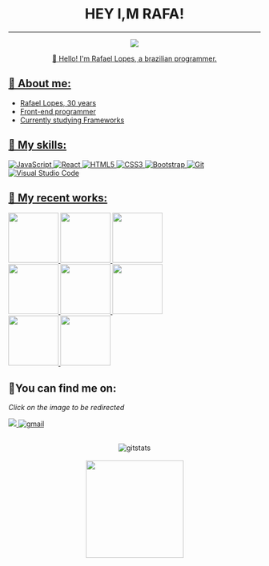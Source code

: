

### 

<h1 align="center">
  HEY I,M RAFA!
</h1>
<hr>
<p align="center">
    <a href="https://www.linkedin.com/in/rafael-lopes-5792a7182/">
    <img src="https://img.shields.io/badge/LinkedIn-307cc5?style=for-the-badge&logo=linkedin&logoColor=white"/>
    
</p>
<p align="center">
👋 Hello! I'm Rafael Lopes, a brazilian programmer.
</p>

## **🐉 About me:**
* Rafael Lopes, 30 years
* Front-end programmer
* Currently studying Frameworks

## **💬 My skills:**
![JavaScript](https://img.shields.io/badge/javascript-%23323330.svg?style=for-the-badge&logo=javascript&logoColor=%23F7DF1E)
![React](https://img.shields.io/badge/react-%2320232a.svg?style=for-the-badge&logo=react&logoColor=%2361DAFB)
![HTML5](https://img.shields.io/badge/html5-%23E34F26.svg?style=for-the-badge&logo=html5&logoColor=white)
![CSS3](https://img.shields.io/badge/css3-%231572B6.svg?style=for-the-badge&logo=css3&logoColor=white)
![Bootstrap](https://img.shields.io/badge/bootstrap-%23563D7C.svg?style=for-the-badge&logo=bootstrap&logoColor=white)
![Git](https://img.shields.io/badge/git-%23F05033.svg?style=for-the-badge&logo=git&logoColor=white)
![Visual Studio Code](https://img.shields.io/badge/Visual%20Studio%20Code-0078d7.svg?style=for-the-badge&logo=visual-studio-code&logoColor=white)

## **🚀 My recent works:**

<a href="https://github.com/rafaellopesvelozo/shortly">
    <img height=100 src="https://user-images.githubusercontent.com/101975205/190031426-75a958d2-6fb6-4029-9b76-c2aaadb02a66.jpg" />
</a>
<a href="https://github.com/rafaellopesvelozo/e-comerce">
    <img height=100 src="https://user-images.githubusercontent.com/101975205/189507425-e0e78796-64aa-4670-a59a-00c0f8f44cbb.jpg"/>
</a>
<a href="https://github.com/rafaellopesvelozo/interactive-card-details-form">
    <img height=100 src="https://user-images.githubusercontent.com/101975205/189507516-0bbf932e-96a2-4f2d-9547-ca89620e3c01.jpg"/>
</a>
<br>
<a href="https://github.com/rafaellopesvelozo/validationForm">
    <img height=100 src="https://user-images.githubusercontent.com/101975205/190032153-291c34e9-7ddc-4dd5-b4f5-e5135ef6ce0f.jpg" />
</a>
<a href="https://github.com/rafaellopesvelozo/pesquisa-cep-com-api">
    <img height=100 src="https://user-images.githubusercontent.com/101975205/189507545-06441cff-fd50-4178-92e7-067651c4e4df.jpg"/>
</a>
<a href="https://github.com/rafaellopesvelozo/P-gina-netflix---com-html-css">
    <img height=100 src="https://user-images.githubusercontent.com/101975205/189507617-9952e962-9cf9-40ab-ac82-dc003ea7bae5.jpg"/>
</a>
<br>
<a href="https://github.com/rafaellopesvelozo/Rel-gio-digital">
    <img height=100 src="https://user-images.githubusercontent.com/101975205/189507861-1fb8d84c-120f-4bab-847b-b7c7fde2f0e4.jpg"/>
  </a>
<a href="https://github.com/rafaellopesvelozo/validacao-de-formulario">
    <img height=100 src="https://user-images.githubusercontent.com/101975205/189508035-e9cecbf4-c030-4ed5-9575-b09cf52650fa.jpg"/>
  </a>

  ## **🌠You can find me on:**
*Click on the image to be redirected*


<a href="https://www.linkedin.com/in/rafael-lopes-5792a7182/">
<img src="https://img.shields.io/badge/linkedin-%230077B5.svg?style=for-the-badge&logo=linkedin&logoColor=white"/>
</a>
<a href="mailto:rafaellopesvelozo@gmail.com">
<img alt=gmail src="https://img.shields.io/badge/Gmail-D14836?style=for-the-badge&logo=gmail&logoColor=white"/>
</a>

<br>
<br>

<p align='center'>
    <img alt=gitstats src="https://github-readme-stats.vercel.app/api?username=rafaellopesvelozo&show_icons=true&theme=moltack"/>
    <br>
    <br>
    <img height='195' src="https://github-readme-stats.vercel.app/api/top-langs/?username=rafaellopesvelozo&layout=compact&theme=moltack"/>
</p>

